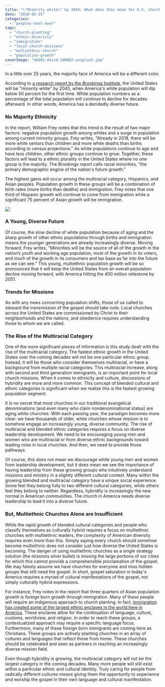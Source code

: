 ```yaml
---
title: "\"Minority white\" by 2045: What does this mean for U.S. church ministry?"
date: "2018-03-15"
categories: 
  - "peoples-next-door"
tags: 
  - "church-planting"
  - "ethnic-diversity"
  - "immigration"
  - "local-church-missions"
  - "multiethnic-church"
  - "population-growth"
coverImage: "eb902-david-200062-unsplash.jpg"
---
```


In a little over 25 years, the majority face of America will be a different color.

According to [a research report by the Brookings Institute](https://www.brookings.edu/blog/the-avenue/2018/03/14/the-us-will-become-minority-white-in-2045-census-projects/), the United States will be "minority white" by 2045, when America's white population will dip below 50 percent for the first time. White population numbers as a percentage of the total population will continue to decline for decades afterward. In other words, America has a decidedly diverse future.

### No Majority Ethnicity

In the report, William Frey notes that this trend is the result of two major factors: negative population growth among whites and a surge in population among current minority groups. Frey writes, "Already in 2018, there will be more white seniors than children and more white deaths than births according to census projections." As white populations continue to age and have less children, other ethnic groups continue to grow. Together, these factors will lead to a ethnic plurality in the United States where no one group is the majority. The Brookings report calls racial minorities, "the primary demographic engine of the nation's future growth."

The highest gains will occur among the multiracial category, Hispanics, and Asian peoples. Population growth in these groups will be a combination of birth rates (more births than deaths) and immigration. Frey notes that one third of Hispanic growth will continue to come from immigration while a significant 75 percent of Asian growth will be immigration.

[![](images/a66d5-us-white-population-chart.png)](https://keelancook.files.wordpress.com/2020/08/a66d5-us-white-population-chart.png)

### A Young, Diverse Future

Of course, the slow decline of white population because of aging and the sharp growth of other ethnic populations through births and immigration means the younger generations are already increasingly diverse. Moving forward, Frey writes, "Minorities will be the source of all of the growth in the nation’s youth and working age population, most of the growth in its voters, and much of the growth in its consumers and tax base as far into the future as we can see." This young, multiethnic population growth will be so pronounced that it will keep the United States from an overall population decline moving forward, with America hitting the 400 million milestone by 2051.

### Trends for Missions

As with any news concerning population shifts, those of us called to steward the transmission of the gospel should take note. Local churches across the United States are commissioned by Christ to their neighborhoods and the nations, and obedience requires understanding those to whom we are called.

### The Rise of the Multiracial Category

One of the more significant pieces of information is this study dealt with the rise of the multiracial category. The fastest ethnic growth in the United States over the coming decades will not be one particular ethnic group. Instead, it will be those who consider themselves multiracial, or have a background from multiple racial categories. This multiracial increase, along with second and third generation immigrants, is an important point for local church missions. When it comes to ethnicity and culture, discussions of hybridity are more and more common. This concept of blended cultural and ethnic categories is significant when we realize this is the fastest growing population segment.

It is no secret that most churches in our traditional evangelical denominations (and even many who claim nondenominational status) are aging white churches. With each passing year, the paradigm becomes more clear: we have thousands of older, white churches whose mission is to somehow engage an increasingly young, diverse community. The rise of multiracial and blended ethnic categories requires a focus on diverse leadership development. We need to be encouraging young men and women who are multiracial or from diverse ethnic backgrounds toward leading roles in local churches. And then, we need to provide those pathways.

Of course, this does not mean we discourage white young men and women from leadership development, but it does mean we see the importance of having leadership from these growing groups who intuitively understand missions and ministry in a slightly different cultural context. Many within the growing blended and multiracial category have a unique social experience. Some feel they belong fully to two different cultural categories, while others feel they belong to neither. Regardless, hybridity is increasingly the new normal in American communities. The church in America needs diverse leadership to lead it into a diverse future.

### But, Multiethnic Churches Alone are Insufficient

While the rapid growth of blended cultural categories and people who classify themselves as culturally hybrid requires a focus on multiethnic churches with multiethnic leaders, the complexity of American diversity requires even more than this. Simply saying every church should somehow become multiethnic does not consider just how diverse the United States is becoming. The danger of using multiethnic churches as a single strategy solution (the missions silver bullet) is missing the large portions of our cities for which this cannot provide a comprehensible proclamation of the gospel. We may falsely assume we have churches for everyone and miss hidden groups that still need the gospel. In short, gospel saturation in today's America requires a myriad of cultural manifestations of the gospel, not simply culturally hybrid expressions.

For instance, Frey notes in the report that three quarters of Asian population growth is foreign born growth through immigration. Many of these people will require an indigenous approach to church planting. In fact, [immigration has created some of the largest ethnic enclaves in the world here in America](http://blog.keelancook.com/2017/02/what-is-an-ethnic-enclave-and-why-should-i-care.html). These enclaves allow for the continuation of language, culture, customs, worldview, and religion. In order to reach these groups, a contextualized approach may require a specific language focus. Furthermore, many of these foreign born immigrants are coming here as Christians. These groups are actively planting churches in an array of cultures and languages that reflect those from home. These churches should be celebrated and seen as partners in reaching an increasingly diverse mission field.

Even though hybridity is growing, the multiracial category will not be the largest category in the coming decades. Many more people will still exist within a particular ethnic and cultural identity. Truly caring for people from radically different cultures means giving them the opportunity to experience and worship the gospel in their own language and cultural manifestation.
